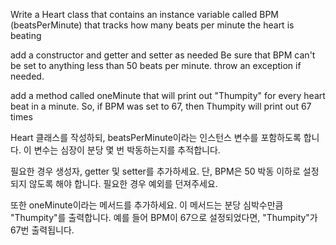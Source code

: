 Write a Heart class that contains an instance variable called
BPM  (beatsPerMinute) that tracks how many beats per minute
the heart is beating

add a constructor and getter and setter as needed
Be sure that BPM can't be set to anything less than 50 beats
per minute.  throw an exception if needed.

add a method called oneMinute that will print out
"Thumpity" for every heart beat in a minute.
So, if BPM was set to 67, then Thumpity will print out 67 times



Heart 클래스를 작성하되, beatsPerMinute이라는 인스턴스 변수를 포함하도록 합니다. 이 변수는 심장이 분당 몇 번 박동하는지를 추적합니다.

필요한 경우 생성자, getter 및 setter를 추가하세요. 단, BPM은 50 박동 이하로 설정되지 않도록 해야 합니다. 필요한 경우 예외를 던져주세요.

또한 oneMinute이라는 메서드를 추가하세요. 이 메서드는 분당 심박수만큼 "Thumpity"를 출력합니다. 예를 들어 BPM이 67으로 설정되었다면, "Thumpity"가 67번 출력됩니다.
